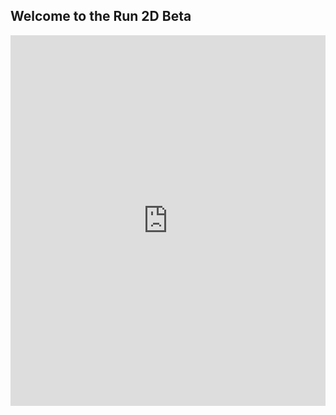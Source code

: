 ## Welcome to the Run 2D Beta

<div style="position:relative;height:0;padding-bottom:117.6%;overflow:hidden;"><iframe style="position:absolute;top:0;left:0;width:100%;height:100%;" src="https://arcade.makecode.com/---run?id=_16DXqJ2siKw2" allowfullscreen="allowfullscreen" sandbox="allow-popups allow-forms allow-scripts allow-same-origin" frameborder="0"></iframe></div>

